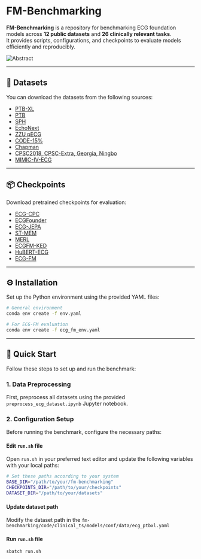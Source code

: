 # FM-Benchmarking

**FM-Benchmarking** is a repository for benchmarking ECG foundation models across **12 public datasets** and **26 clinically relevant tasks**.  
It provides scripts, configurations, and checkpoints to evaluate models efficiently and reproducibly.

![Abstract](abstract.png)

---

## 📂 Datasets

You can download the datasets from the following sources:

- [PTB-XL](https://physionet.org/content/ptb-xl/1.0.3/)  
- [PTB](https://www.physionet.org/content/ptbdb/1.0.0/)  
- [SPH](https://figshare.com/articles/figure/SPH/22199548?file=39453271)  
- [EchoNext](https://physionet.org/content/echonext/1.1.0/)  
- [ZZU pECG](https://doi.org/10.6084/m9.figshare.27078763)  
- [CODE-15%](https://zenodo.org/records/4916206)  
- [Chapman](https://figshare.com/articles/dataset/Chapman_ECG_dataset/25558926)  
- [CPSC2018, CPSC-Extra, Georgia, Ningbo](https://physionet.org/content/challenge-2021/1.0.3/)  
- [MIMIC-IV-ECG](https://physionet.org/content/mimic-iv-ecg/1.0/)  

---

## 📦 Checkpoints

Download pretrained checkpoints for evaluation:

- [ECG-CPC](https://figshare.com/articles/dataset/ECG-CPC_Checkpoint_zip/30192604?file=58173919)  
- [ECGFounder](https://huggingface.co/PKUDigitalHealth/ECGFounder/tree/main)  
- [ECG-JEPA](https://drive.google.com/file/d/1gMOT4xjQQg0GZkY1iE6NuDzua4ALw00l/view)  
- [ST-MEM](https://drive.google.com/file/d/14nScwPk35sFi8wc-cuLJLqudVwynKS0n/view)  
- [MERL](https://drive.google.com/drive/folders/13wb4DppUciMn-Y_qC2JRWTbZdz3xX0w2)  
- [ECGFM-KED](https://zenodo.org/records/14881564)  
- [HuBERT-ECG](https://huggingface.co/Edoardo-BS/hubert-ecg-base/tree/main)  
- [ECG-FM](https://huggingface.co/wanglab/ecg-fm/tree/main)  

---

## ⚙️ Installation

Set up the Python environment using the provided YAML files:

```bash
# General environment
conda env create -f env.yaml

# For ECG-FM evaluation
conda env create -f ecg_fm_env.yaml
```

---

## 🚀 Quick Start

Follow these steps to set up and run the benchmark:

### 1. Data Preprocessing

First, preprocess all datasets using the provided `preprocess_ecg_dataset.ipynb` Jupyter notebook.

### 2. Configuration Setup

Before running the benchmark, configure the necessary paths:

#### Edit `run.sh` file

Open `run.sh` in your preferred text editor and update the following variables with your local paths:

```bash
# Set these paths according to your system
BASE_DIR="/path/to/your/fm-benchmarking"
CHECKPOINTS_DIR="/path/to/your/checkpoints"
DATASET_DIR="/path/to/your/datasets"
```

#### Update dataset path
Modify the dataset path in the `fm-benchmarking/code/clinical_ts/models/conf/data/ecg_ptbxl.yaml`

#### Run `run.sh` file

```bash
sbatch run.sh
```
